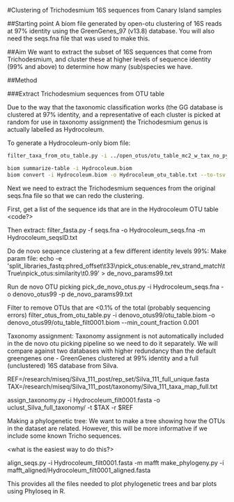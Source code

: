 #Clustering of Trichodesmium 16S sequences from Canary Island samples

##Starting point
A biom file generated by open-otu clustering of 16S reads at 97% identity using the GreenGenes_97 (v13.8) database. You will also need the seqs.fna file that was used to make this.

##Aim
We want to extract the subset of 16S sequences that come from Trichodesmium, and cluster these at higher levels of sequence identity (99% and above) to determine how many (sub)species we have.

##Method

###Extract Trichodesmium sequences from OTU table

Due to the way that the taxonomic classification works (the GG database is clustered at 97% identity, and a representative of each cluster is picked at random for use in taxonomy assignment) the Trichodesmium genus is actually labelled as Hydrocoleum.

To generate a Hydrocoleum-only biom file:

```bash
filter_taxa_from_otu_table.py -i ../open_otus/otu_table_mc2_w_tax_no_pynast_failures.biom -o Hydrocoleum.biom -p g__Hydrocoleum

biom summarize-table -i Hydrocoleum.biom
biom convert -i Hydrocoleum.biom -o Hydrocoleum_otu_table.txt --to-tsv
```
Next we need to extract the Trichodesmium sequences from the original seqs.fna file so that we can redo the clustering.

First, get a list of the sequence ids that are in the Hydrocoleum OTU table
<code?>

Then extract:
filter_fasta.py -f seqs.fna -o Hydrocoleum_seqs.fna -m Hydrocoleum_seqsID.txt

Do de novo sequence clustering at a few different identity levels
99%:
Make param file:
echo -e 'split_libraries_fastq:phred_offset\t33\npick_otus:enable_rev_strand_match\tTrue\npick_otus:similarity\t0.99' > de_novo_params99.txt

Run de novo OTU picking
pick_de_novo_otus.py -i Hydrocoleum_seqs.fna -o denovo_otus99 -p de_novo_params99.txt

Filter to remove OTUs that are <0.1% of the total (probably sequencing errors)
filter_otus_from_otu_table.py -i denovo_otus99/otu_table.biom -o denovo_otus99/otu_table_filt0001.biom --min_count_fraction 0.001

Taxonomy assignment:
Taxonomy assignment is not automatically included in the de novo otu picking pipeline so we need to do it separately. We will compare against two databases with higher redundancy than the default greengenes one - GreenGenes clustered at 99% identity and a full (unclustered) 16S database from Silva.

<add download instructions for these>

REF=/research/miseq/Silva_111_post/rep_set/Silva_111_full_unique.fasta
TAX=/research/miseq/Silva_111_post/taxonomy/Silva_111_taxa_map_full.txt

assign_taxonomy.py -i Hydrocoleum_filt0001.fasta -o uclust_Silva_full_taxonomy/ -t $TAX -r $REF

Making a phylogenetic tree:
We want to make a tree showing how the OTUs in the dataset are related. However, this will be more informative if we include some known Tricho sequences.

<what is the easiest way to do this?>

align_seqs.py -i Hydrocoleum_filt0001.fasta -m mafft
make_phylogeny.py -i mafft_aligned/Hydrocoleum_filt0001_aligned.fasta

<then do the same for GreenGenes99>

This provides all the files needed to plot phylogenetic trees and bar plots using Phyloseq in R.


